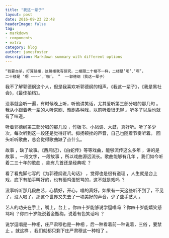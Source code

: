 ```yaml
---
title: "我这一辈子"
layout: post
date: 2016-09-23 22:48
headerImage: false
tag:
- markdown
- components
- extra
category: blog
author: jamesfoster
description: Markdown summary with different options
---
```


	“我要自杀，打算跳楼，这跳楼我有研究，二楼跟二十楼不一样，二楼是’啪’、’啊’，
	二十楼是 ‘啊 ~~~~’，’啪’。 ”  ——郭德纲（我这一辈子）

我不了解郭德纲这个人，但是我喜欢听郭德纲的相声。《我这一辈子》，《我是黑社会》，《最佳拍档》。

没事就会听一遍，有时候晚上听，听他讲笑话，尤其爱听第三部分唱的那几句 。我从小跟着老一辈的人听京剧、豫剧各种戏，以前听着很无聊 。听多了以后也就有了味道。

听着郭德纲第三部分唱的那几段 ，竹板书、小凤调、大鼓，真好听。听了多少次，每次听到这一段还是觉得好听。抑扬顿挫的声音，自己也随着节奏听着。
回头听听歌曲，总会觉得歌曲缺了点什么。

故事 ，缺了故事。《西厢记》，《白蛇传》等等戏曲，能够流传这么多年 ，讲的是故事 。一段文字，一段故事 ，所以戏曲源远流长。歌曲能够有几年 ，我们如今听着二三十年的歌曲 ，能有几首还是经典呢 ？

看了看鬼脚七写的《为郭德纲说几句话》 ，觉得也是很有道理 ，人生就是台上戏，底下有拍手叫好的，也有砸鸡蛋怒骂的，这不就是戏吗 ？

没事听听那几段曲艺，心情好，开心，唱的真好。如果有一天这些听不到了，不见了，没人唱了，那这个世界又失去了一项美好的声音，少了些手艺人 。

艺人的功夫在手上，嘴上，台上 。你四十岁能够说学逗唱吗 ？你四十岁能嬉笑怒骂吗 ？你四十岁能说着金瓶梅，说着有色笑话吗 ？

说学逗唱是一种相，庄严肃穆也是一种相 ，后一种看着前一种说着，三俗 ，要禁止 。就这样 ，我们就都只剩下庄严肃穆这一种相了 。

